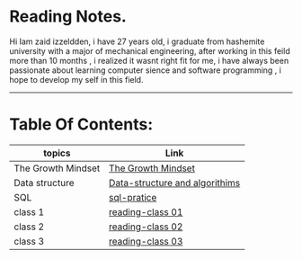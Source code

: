 # Reading Notes.

Hi Iam zaid izzeldden, i have 27 years old, i graduate from hashemite university with a major of mechanical engineering, after working in this feild more than 10 months , i realized it wasnt right fit for me, i have always been passionate about learning computer sience and software programming , i hope to develop my self in this field. 

---

# Table Of Contents:
| topics       | Link                                   |
|--------------|----------------------------------------|
| The Growth Mindset|[The Growth Mindset](grouthMind.md)|
| Data structure|[Data-structure and algorithims](data-tructure-algorithims.md)|
| SQL|[sql-pratice](sql-practicing.md)|
| class 1|[reading-class 01](reading-class01.md)|
| class 2|[reading-class 02](reading-class02.md)|
| class 3|[reading-class 03](reading-class03.md)|
















